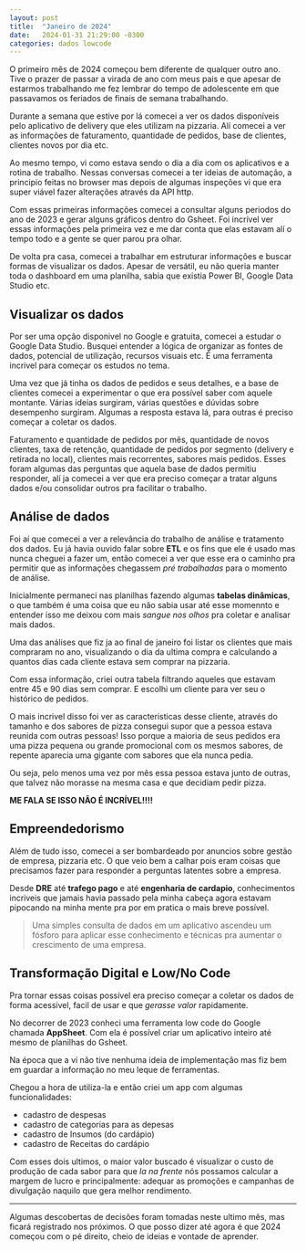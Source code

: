 ```yaml
---
layout: post
title:  "Janeiro de 2024"
date:   2024-01-31 21:29:00 -0300
categories: dados lowcode
---
```


O primeiro mês de 2024 começou bem diferente de qualquer outro ano. Tive o prazer
de passar a virada de ano com meus pais e que apesar de estarmos trabalhando me
fez lembrar do tempo de adolescente em que passavamos os feriados de finais de
semana trabalhando.

Durante a semana que estive por lá comecei a ver os dados disponíveis pelo aplicativo
de delivery que eles utilizam na pizzaria. Alí comecei a ver as informações de 
faturamento, quantidade de pedidos, base de clientes, clientes novos por dia etc.

Ao mesmo tempo, vi como estava sendo o dia a dia com os aplicativos e a rotina de
trabalho. Nessas conversas comecei a ter ideias de automação, a principio feitas
no browser mas depois de algumas inspeções vi que era super viável fazer alterações
através da API http.

Com essas primeiras informações comecei a consultar alguns periodos do ano de 
2023 e gerar alguns gráficos dentro do Gsheet. Foi incrível ver essas informações
pela primeira vez e me dar conta que elas estavam alí o tempo todo e a gente se
quer parou pra olhar.

De volta pra casa, comecei a trabalhar em estruturar informações e buscar formas
de visualizar os dados. Apesar de versátil, eu não queria manter toda o dashboard
em uma planilha, sabia que existia Power BI, Google Data Studio etc.

## Visualizar os dados

Por ser uma opção disponivel no Google e gratuita, comecei a estudar o Google Data Studio.
Busquei entender a lógica de organizar as fontes de dados, potencial de utilização,
recursos visuais etc. É uma ferramenta incrivel para começar os estudos no tema.

Uma vez que já tinha os dados de pedidos e seus detalhes, e a base de clientes
comecei a experimentar o que era possível saber com aquele montante. Várias ideias
surgiram, várias questões e dúvidas sobre desempenho surgiram. Algumas a resposta
estava lá, para outras é preciso começar a coletar os dados.

Faturamento e quantidade de pedidos por mês, quantidade de novos clientes, taxa
de retenção, quantidade de pedidos por segmento (delivery e retirada no local),
clientes mais recorrentes, sabores mais pedidos. Esses foram algumas das perguntas
que aquela base de dados permitiu responder, alí ja comecei a ver que era preciso
começar a tratar alguns dados e/ou consolidar outros pra facilitar o trabalho.

## Análise de dados

Foi aí que comecei a ver a relevância do trabalho de análise e tratamento dos dados.
Eu já havia ouvido falar sobre **ETL** e os fins que ele é usado mas nunca cheguei a
fazer um, então comecei a ver que esse era o caminho pra permitir que as informações
chegassem _pré trabalhadas_ para o momento de análise.

Inicialmente permaneci nas planilhas fazendo algumas **tabelas dinâmicas**, o que
também é uma coisa que eu não sabia usar até esse momennto e entender isso me
deixou com mais _sangue nos olhos_ pra coletar e analisar mais dados.

Uma das análises que fiz ja ao final de janeiro foi listar os clientes que mais
compraram no ano, visualizando o dia da ultima compra e calculando a quantos dias
cada cliente estava sem comprar na pizzaria.

Com essa informação, criei outra tabela filtrando aqueles que estavam entre 45 e
90 dias sem comprar. E escolhi um cliente para ver seu o histórico de pedidos.

O mais incrivel disso foi ver as caracteristicas desse cliente, através do tamanho
e dos sabores de pizza consegui supor que a pessoa estava reunida com outras pessoas!
Isso porque a maioria de seus pedidos era uma pizza pequena ou grande promocional
com os mesmos sabores, de repente aparecia uma gigante com sabores que ela nunca
pedia.

Ou seja, pelo menos uma vez por mês essa pessoa estava junto de outras, que talvez
não morasse na mesma casa e que decidiam pedir pizza.

**ME FALA SE ISSO NÃO É INCRÍVEL!!!!**

## Empreendedorismo

Além de tudo isso, comecei a ser bombardeado por anuncios sobre gestão de empresa,
pizzaria etc. O que veio bem a calhar pois eram coisas que precisamos fazer para
responder a perguntas latentes sobre a empresa.

Desde **DRE** até **trafego pago** e até **engenharia de cardapio**, conhecimentos incriveis
que jamais havia passado pela minha cabeça agora estavam pipocando na minha mente
pra por em pratica o mais breve possível. 

> Uma simples consulta de dados em um aplicativo ascendeu um fósforo para aplicar
esse conhecimento e técnicas pra aumentar o crescimento de uma empresa.

## Transformação Digital e Low/No Code

Pra tornar essas coisas possível era preciso começar a coletar os dados de forma
acessivel, facil de usar e que _gerasse valor_ rapidamente.

No decorrer de 2023 conheci uma ferramenta low code do Google chamada **AppSheet**.
Com ela é possível criar um aplicativo inteiro até mesmo de planilhas do Gsheet.

Na época que a vi não tive nenhuma ideia de implementação mas fiz bem em guardar
a informação no meu leque de ferramentas.

Chegou a hora de utiliza-la e então criei um app com algumas funcionalidades:
- cadastro de despesas
- cadastro de categorias para as depesas
- cadastro de Insumos (do cardápio)
- cadastro de Receitas do cardápio

Com esses dois ultimos, o maior valor buscado é visualizar o custo de produção
de cada sabor para que _la na frente_ nós possamos calcular a margem de lucro e
principalmente: adequar as promoções e campanhas de divulgação naquilo que gera
melhor rendimento.

----

Algumas descobertas de decisões foram tomadas neste ultimo mês, mas ficará registrado
nos próximos. O que posso dizer até agora é que 2024 começou com o pé direito, cheio
de ideias e vontade de aprender.